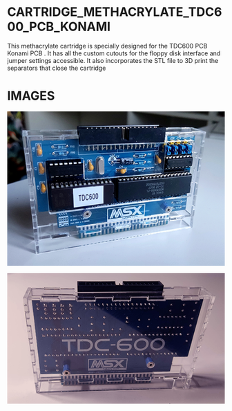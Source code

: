 # CARTRIDGE_METHACRYLATE_TDC600_PCB_KONAMI

This methacrylate cartridge is specially designed for the TDC600 PCB Konami PCB . It has all the custom cutouts for the floppy disk interface and jumper settings accessible. It also incorporates the STL file to 3D print the separators that close the cartridge

# IMAGES

![Alt text](https://github.com/capsule5000/CARTRIDGE_METHACRYLATE_TDC600_PCB_KONAMI/blob/main/Images/front_tdc600.png)

![Alt text](https://github.com/capsule5000/CARTRIDGE_METHACRYLATE_TDC600_PCB_KONAMI/blob/main/Images/rear_tdc600.png)
